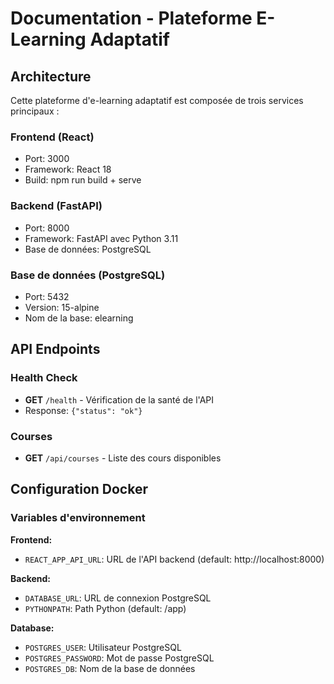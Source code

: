 # Documentation - Plateforme E-Learning Adaptatif

## Architecture

Cette plateforme d'e-learning adaptatif est composée de trois services principaux :

### Frontend (React)
- Port: 3000
- Framework: React 18
- Build: npm run build + serve

### Backend (FastAPI)
- Port: 8000
- Framework: FastAPI avec Python 3.11
- Base de données: PostgreSQL

### Base de données (PostgreSQL)
- Port: 5432
- Version: 15-alpine
- Nom de la base: elearning

## API Endpoints

### Health Check
- **GET** `/health` - Vérification de la santé de l'API
- Response: `{"status": "ok"}`

### Courses
- **GET** `/api/courses` - Liste des cours disponibles

## Configuration Docker

### Variables d'environnement

**Frontend:**
- `REACT_APP_API_URL`: URL de l'API backend (default: http://localhost:8000)

**Backend:**
- `DATABASE_URL`: URL de connexion PostgreSQL
- `PYTHONPATH`: Path Python (default: /app)

**Database:**
- `POSTGRES_USER`: Utilisateur PostgreSQL
- `POSTGRES_PASSWORD`: Mot de passe PostgreSQL
- `POSTGRES_DB`: Nom de la base de données 
